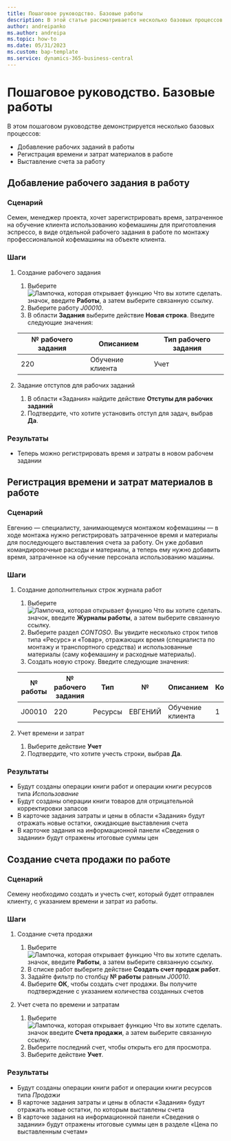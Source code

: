 ```yaml
---
title: Пошаговое руководство. Базовые работы
description: В этой статье рассматривается несколько базовых процессов в управлении проектов.
author: andreipanko
ms.author: andreipa
ms.topic: how-to
ms.date: 05/31/2023
ms.custom: bap-template
ms.service: dynamics-365-business-central
---
```

# <a name="walkthrough-of-basic-jobs"></a>Пошаговое руководство. Базовые работы

В этом пошаговом руководстве демонстрируется несколько базовых процессов:

- Добавление рабочих заданий в работы
- Регистрация времени и затрат материалов в работе
- Выставление счета за работу

## <a name="adding-a-project-task"></a>Добавление рабочего задания в работу

### <a name="scenario"></a>Сценарий

Семен, менеджер проекта, хочет зарегистрировать время, затраченное на обучение клиента использованию кофемашины для приготовления эспрессо, в виде отдельной рабочего задания в работе по монтажу профессиональной кофемашины на объекте клиента.

### <a name="steps"></a>Шаги

1. Создание рабочего задания  

    1. Выберите ![Лампочка, которая открывает функцию Что вы хотите сделать.](../../media/ui-search/search_small.png "Что вы хотите сделать") значок, введите **Работы**, а затем выберите связанную ссылку.  
    2. Выберите работу *J00010*.
    3. В области **Задания** выберите действие **Новая строка**.  Введите следующие значения:
 
    |№ рабочего задания|Описанием|Тип рабочего задания|
    |------------|-----------|-------------|  
    |220|Обучение клиента|Учет|

2. Задание отступов для рабочих заданий
   1. В области «Задания» найдите действие **Отступы для рабочих заданий**
   2. Подтвердите, что хотите установить отступ для задач, выбрав **Да**.

### <a name="results"></a>Результаты

 - Теперь можно регистрировать время и затраты в новом рабочем задании

## <a name="record-time-and-material-expenses-to-a-project"></a>Регистрация времени и затрат материалов в работе

### <a name="scenario-1"></a>Сценарий

Евгению — специалисту, занимающемуся монтажом кофемашины — в ходе монтажа нужно регистрировать затраченное время и материалы для последующего выставления счета за работу.  Он уже добавил командировочные расходы и материалы, а теперь ему нужно добавить время, затраченное на обучение персонала использованию машины.

### <a name="steps-1"></a>Шаги

1. Создание дополнительных строк журнала работ

    1. Выберите ![Лампочка, которая открывает функцию Что вы хотите сделать.](../../media/ui-search/search_small.png "Что вы хотите сделать") значок, введите **Журналы работы**, а затем выберите связанную ссылку.  
    2. Выберите раздел *CONTOSO*.  Вы увидите несколько строк типов типа «Ресурс» и «Товар», отражающих время (специалиста по монтажу и транспортного средства) и использованные материалы (саму кофемашину и расходные материалы).
    3. Создать новую строку. Введите следующие значения:
 
    |№ работы|№ рабочего задания|Тип|№|Описанием|Количество|
    |-------|------------|----|---|-----------|--------|  
    |J00010|220|Ресурсы|ЕВГЕНИЙ|Обучение клиента|1|

2. Учет времени и затрат
   1. Выберите действие **Учет**
   2. Подтвердите, что хотите учесть строки, выбрав **Да**.

### <a name="results-1"></a>Результаты

 - Будут созданы операции книги работ и операции книги ресурсов типа *Использование*
 - Будут созданы операции книги товаров для отрицательной корректировки запасов
 - В карточке задания затраты и цены в области «Задания» будут отражать новые остатки, ожидающие выставления счета
 - В карточке задания на информационной панели «Сведения о задании» будут отражены итоговые суммы цен

## <a name="creating-a-sales-invoice-for-a-project"></a>Создание счета продажи по работе

### <a name="scenario-2"></a>Сценарий
Семену необходимо создать и учесть счет, который будет отправлен клиенту, с указанием времени и затрат из работы.

### <a name="steps-2"></a>Шаги
1. Создание счета продажи

    1. Выберите ![Лампочка, которая открывает функцию Что вы хотите сделать.](../../media/ui-search/search_small.png "Что вы хотите сделать") значок, введите **Работы**, а затем выберите связанную ссылку.  
    2. В списке работ выберите действие **Создать счет продаж работ**.
    3. Задайте фильтр по столбцу **№ работы** равным *J00010*.
    4. Выберите **ОК**, чтобы создать счет продажи.  Вы получите подтверждение с указанием количества созданных счетов

2. Учет счета по времени и затратам
   1. Выберите ![Лампочка, которая открывает функцию Что вы хотите сделать.](../../media/ui-search/search_small.png "Что вы хотите сделать") значок введите **Счета продажи**, а затем выберите связанную ссылку.  
   2. Выберите последний счет, чтобы открыть его для просмотра.
   3. Выберите действие **Учет**.

### <a name="results-2"></a>Результаты

 - Будут созданы операции книги работ и операции книги ресурсов типа *Продажи*
 - В карточке задания затраты и цены в области «Задания» будут отражать новые остатки, по которым выставлены счета
 - В карточке задания на информационной панели «Сведения о задании» будут отражены итоговые суммы цен в разделе «Цена по выставленным счетам»
